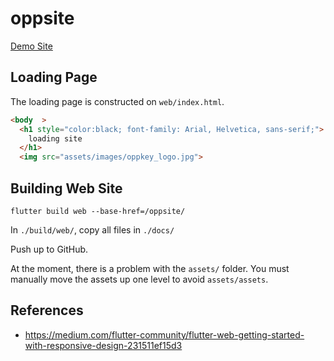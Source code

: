 # oppsite

[Demo Site](https://oppkey.github.io/oppsite/)

## Loading Page

The loading page is constructed on `web/index.html`.

```html
<body  >
  <h1 style="color:black; font-family: Arial, Helvetica, sans-serif;">
    loading site
  </h1>
  <img src="assets/images/oppkey_logo.jpg">
```

## Building Web Site

```text
flutter build web --base-href=/oppsite/
```

In `./build/web/`, copy all files in `./docs/`

Push up to GitHub.

At the moment, there is a problem with the `assets/` folder.  You must
manually move the assets up one level to avoid `assets/assets`.



## References

* https://medium.com/flutter-community/flutter-web-getting-started-with-responsive-design-231511ef15d3